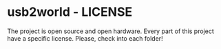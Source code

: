 # usb2world - LICENSE

The project is open source and open hardware.
Every part of this project have a specific license. Please, check into each folder!
